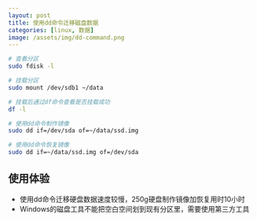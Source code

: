 ```yaml
---
layout: post
title: 使用dd命令迁移磁盘数据
categories: [linux, 数据]
image: /assets/img/dd-command.png
---
```


```sh
# 查看分区
sudo fdisk -l

# 挂载分区
sudo mount /dev/sdb1 ~/data

# 挂载后通过df命令查看是否挂载成功
df -l

# 使用dd命令制作镜像
sudo dd if=/dev/sda of=~/data/ssd.img

# 使用dd命令恢复镜像
sudo dd if=~/data/ssd.img of=/dev/sda
```

## 使用体验

* 使用dd命令迁移硬盘数据速度较慢，250g硬盘制作镜像加恢复用时10小时
* Windows的磁盘工具不能把空白空间划到现有分区里，需要使用第三方工具
